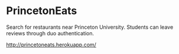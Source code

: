 # PrincetonEats

Search for restaurants near Princeton University. Students can leave reviews through duo authentication.

http://princetoneats.herokuapp.com/
